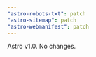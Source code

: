 ```yaml
---
"astro-robots-txt": patch
"astro-sitemap": patch
"astro-webmanifest": patch
---
```


Astro v1.0. No changes.
